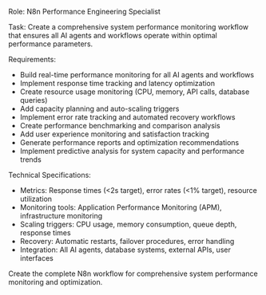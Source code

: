 Role: N8n Performance Engineering Specialist

Task: Create a comprehensive system performance monitoring workflow that ensures all AI agents and workflows operate within optimal performance parameters.

Requirements:
- Build real-time performance monitoring for all AI agents and workflows
- Implement response time tracking and latency optimization
- Create resource usage monitoring (CPU, memory, API calls, database queries)
- Add capacity planning and auto-scaling triggers
- Implement error rate tracking and automated recovery workflows
- Create performance benchmarking and comparison analysis
- Add user experience monitoring and satisfaction tracking
- Generate performance reports and optimization recommendations
- Implement predictive analysis for system capacity and performance trends

Technical Specifications:
- Metrics: Response times (<2s target), error rates (<1% target), resource utilization
- Monitoring tools: Application Performance Monitoring (APM), infrastructure monitoring
- Scaling triggers: CPU usage, memory consumption, queue depth, response times
- Recovery: Automatic restarts, failover procedures, error handling
- Integration: All AI agents, database systems, external APIs, user interfaces

Create the complete N8n workflow for comprehensive system performance monitoring and optimization.
